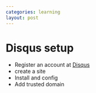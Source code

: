 ```yaml
---
categories: learning
layout: post
---
```


# Disqus setup
- Register an account at [Disqus](https://disqus.com/)
- create a site
- Install and config
- Add trusted  domain